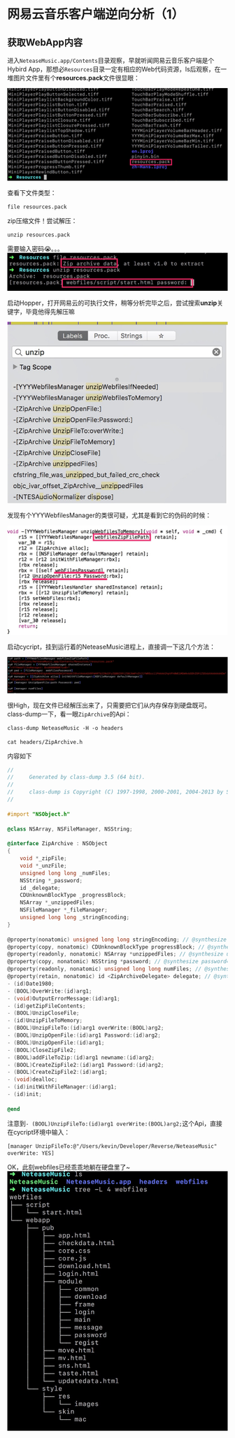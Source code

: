 # 网易云音乐客户端逆向分析（1）

## 获取WebApp内容
进入``NeteaseMusic.app/Contents``目录观察，早就听闻网易云音乐客户端是个Hybird App，那想必``Resources``目录一定有相应的Web代码资源，ls后观察，在一堆图片文件里有个**resources.pack**文件很显眼：

<!--more-->

![](/images/15004438246350.jpg)

查看下文件类型：

````shell
file resources.pack
````

zip压缩文件！尝试解压：

```shell
unzip resources.pack
```

需要输入密码😭。。。
![](/images/15004311155914.jpg)

启动Hopper，打开网易云的可执行文件，稍等分析完毕之后，尝试搜索**unzip**关键字，毕竟他得先解压嘛

![](/images/15004311249604.jpg)

发现有个YYYWebfilesManager的类很可疑，尤其是看到它的伪码的时候：

![](/images/15004311460633.jpg)

启动cycript，挂到运行着的NeteaseMusic进程上，直接调一下这几个方法：

![](/images/15004311612498.jpg)

很High，现在文件已经解压出来了，只需要把它们从内存保存到硬盘既可。class-dump一下，看一眼``ZipArchive``的Api：

```shell
class-dump NeteaseMusic -H -o headers

cat headers/ZipArchive.h
```

内容如下

```objectivec
//
//     Generated by class-dump 3.5 (64 bit).
//
//     class-dump is Copyright (C) 1997-1998, 2000-2001, 2004-2013 by Steve Nygard.
//

#import "NSObject.h"

@class NSArray, NSFileManager, NSString;

@interface ZipArchive : NSObject
{
    void *_zipFile;
    void *_unzFile;
    unsigned long long _numFiles;
    NSString *_password;
    id _delegate;
    CDUnknownBlockType _progressBlock;
    NSArray *_unzippedFiles;
    NSFileManager *_fileManager;
    unsigned long long _stringEncoding;
}

@property(nonatomic) unsigned long long stringEncoding; // @synthesize stringEncoding=_stringEncoding;
@property(copy, nonatomic) CDUnknownBlockType progressBlock; // @synthesize progressBlock=_progressBlock;
@property(readonly, nonatomic) NSArray *unzippedFiles; // @synthesize unzippedFiles=_unzippedFiles;
@property(copy, nonatomic) NSString *password; // @synthesize password=_password;
@property(readonly, nonatomic) unsigned long long numFiles; // @synthesize numFiles=_numFiles;
@property(retain, nonatomic) id <ZipArchiveDelegate> delegate; // @synthesize delegate=_delegate;
- (id)Date1980;
- (BOOL)OverWrite:(id)arg1;
- (void)OutputErrorMessage:(id)arg1;
- (id)getZipFileContents;
- (BOOL)UnzipCloseFile;
- (id)UnzipFileToMemory;
- (BOOL)UnzipFileTo:(id)arg1 overWrite:(BOOL)arg2;
- (BOOL)UnzipOpenFile:(id)arg1 Password:(id)arg2;
- (BOOL)UnzipOpenFile:(id)arg1;
- (BOOL)CloseZipFile2;
- (BOOL)addFileToZip:(id)arg1 newname:(id)arg2;
- (BOOL)CreateZipFile2:(id)arg1 Password:(id)arg2;
- (BOOL)CreateZipFile2:(id)arg1;
- (void)dealloc;
- (id)initWithFileManager:(id)arg1;
- (id)init;

@end
```

注意到``- (BOOL)UnzipFileTo:(id)arg1 overWrite:(BOOL)arg2;``这个Api，直接在cycript环境中输入：

``` objc
[manager UnzipFileTo:@"/Users/kevin/Developer/Reverse/NeteaseMusic" overWrite: YES]
```

OK，此刻webfiles已经乖乖地躺在硬盘里了~
![](/images/15004311896870.jpg)

